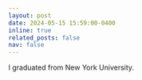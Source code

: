 ```yaml
---
layout: post
date: 2024-05-15 15:59:00-0400
inline: true
related_posts: false
nav: false
---
```


I graduated from New York University. 
